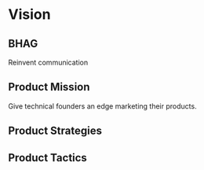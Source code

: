# Vision

## BHAG
Reinvent communication

## Product Mission
Give technical founders an edge marketing their products.

## Product Strategies

## Product Tactics

